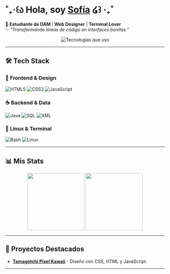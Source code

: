 # ˚₊‧꒰ა Hola, soy [Sofía](https://github.com/sofiaotero-ascii) ໒꒱ ‧₊˚ 

💖 **Estudiante de DAM** | **Web Designer** |  **Terminal Lover**  
✨ *"Transformando líneas de código en interfaces bonitas."*  

<p align="center">
  <img src="https://readme-typing-svg.demolab.com?font=Georgia&size=20&duration=3000&pause=1000&color=FF6B9D&center=true&vCenter=true&width=500&lines=CSS+%F0%9F%92%84+HTML+%F0%9F%8E%A8;JavaScript+%F0%9F%8D%AD;Java+%E2%98%95%EF%B8%8F;SQL+%F0%9F%93%88;XML+XPath+%F0%9F%93%97;Terminal+%F0%9F%96%A5%EF%B8%8F;Linux+%F0%9F%90%A7" alt="Tecnologías que uso">
</p>

---

## 🛠️ **Tech Stack**  

### 🌸 **Frontend & Design**  
![HTML5](https://img.shields.io/badge/HTML5-FF6B9D?style=for-the-badge&logo=html5&logoColor=white)
![CSS3](https://img.shields.io/badge/CSS3-FF85B3?style=for-the-badge&logo=css3&logoColor=white)
![JavaScript](https://img.shields.io/badge/JavaScript-FF9EBB?style=for-the-badge&logo=javascript&logoColor=black)  

### ☕ **Backend & Data**  
![Java](https://img.shields.io/badge/Java-FF6B9D?style=for-the-badge&logo=openjdk&logoColor=white)
![SQL](https://img.shields.io/badge/SQL-FF85B3?style=for-the-badge&logo=mysql&logoColor=white)
![XML](https://img.shields.io/badge/XML-FF9EBB?style=for-the-badge&logo=xml&logoColor=white)  

### 🐧 **Linux & Terminal**  
![Bash](https://img.shields.io/badge/Bash-FFD6E7?style=for-the-badge&logo=gnu-bash&logoColor=black)
![Linux](https://img.shields.io/badge/Linux-FF6B9D?style=for-the-badge&logo=linux&logoColor=white)
 

---

## 📊 **Mis Stats**  

<div align="center">
  <img height="180em" src="https://github-readme-stats.vercel.app/api?username=sofiaotero-ascii&show_icons=true&theme=radical&hide_border=true&bg_color=FFD6E7&title_color=FF6B9D&icon_color=FF85B3"/>
  <img height="180em" src="https://github-readme-stats.vercel.app/api/top-langs/?username=sofiaotero-ascii&layout=compact&theme=radical&hide_border=true&bg_color=FFD6E7&title_color=FF6B9D"/>
</div>

---

## 🎀 **Proyectos Destacados**  

- **[Tamagotchi Pixel Kawaii](https://github.com/sofiaotero-ascii/Tamagotchi)** - Diseño con CSS, HTML y JavaScript.
---

